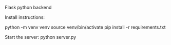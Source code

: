 Flask python backend

Install instructions:

python -m venv venv
source venv/bin/activate
pip install -r requirements.txt

Start the server:
python server.py
